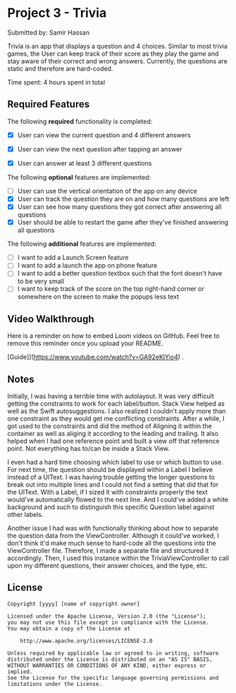 # Project 3 - Trivia

Submitted by: Samir Hassan

Trivia is an app that displays a question and 4 choices. Similar to most trivia games, the User can keep track of their score as they play the game and stay aware of their correct and wrong answers. Currently, the questions are static and therefore are hard-coded. 

Time spent: 4 hours spent in total

## Required Features

The following **required** functionality is completed:

- [X] User can view the current question and 4 different answers
- [X] User can view the next question after tapping an answer
- [X] User can answer at least 3 different questions


The following **optional** features are implemented:

- [ ] User can use the vertical orientation of the app on any device
- [X] User can track the question they are on and how many questions are left
- [X] User can see how many questions they got correct after answering all questions
- [X] User should be able to restart the game after they've finished answering all questions

The following **additional** features are implemented:

- [ ] I want to add a Launch Screen feature
- [ ] I want to add a launch the app on phone feature
- [ ] I want to add a better question textbox such that the font doesn't have to be very small
- [ ] I want to keep track of the score on the top right-hand corner or somewhere on the screen to make the popups less text

## Video Walkthrough

Here is a reminder on how to embed Loom videos on GitHub. Feel free to remove this reminder once you upload your README. 

[Guide]](https://www.youtube.com/watch?v=GA92eKlYio4) .

## Notes

Initially, I was having a terrible time with autolayout. It was very difficult getting the constraints to work for each label/button. Stack View helped as well as the Swift autosuggestions. I also realized I couldn't apply more than one constraint as they would get me conflicting constraints. After a while, I got used to the constraints and did the method of Aligning it within the container as well as aliging it according to the leading and trailing. It also helped when I had one reference point and built a view off that reference point. Not everything has to/can be inside a Stack View.

I even had a hard time choosing which label to use or which button to use. For next time, the question should be displayed within a Label I believe instead of a UIText. I was having trouble getting the longer questions to break out into multiple lines and I could not find a setting that did that for the UIText. With a Label, if I sized it with constraints properly the text would've automatically flowed to the next line. And I could've added a white background and such to distinguish this specific Question label against other labels.

Another issue I had was with functionally thinking about how to separate the question data from the ViewController. Although it could've worked, I don't think it'd make much sense to hard-code all the questions into the ViewController file. Therefore, I made a separate file and structured it accordingly. Then, I used this instance within the TriviaViewController to call upon my different questions, their answer choices, and the type, etc. 



## License

    Copyright [yyyy] [name of copyright owner]

    Licensed under the Apache License, Version 2.0 (the "License");
    you may not use this file except in compliance with the License.
    You may obtain a copy of the License at

        http://www.apache.org/licenses/LICENSE-2.0

    Unless required by applicable law or agreed to in writing, software
    distributed under the License is distributed on an "AS IS" BASIS,
    WITHOUT WARRANTIES OR CONDITIONS OF ANY KIND, either express or implied.
    See the License for the specific language governing permissions and
    limitations under the License.
